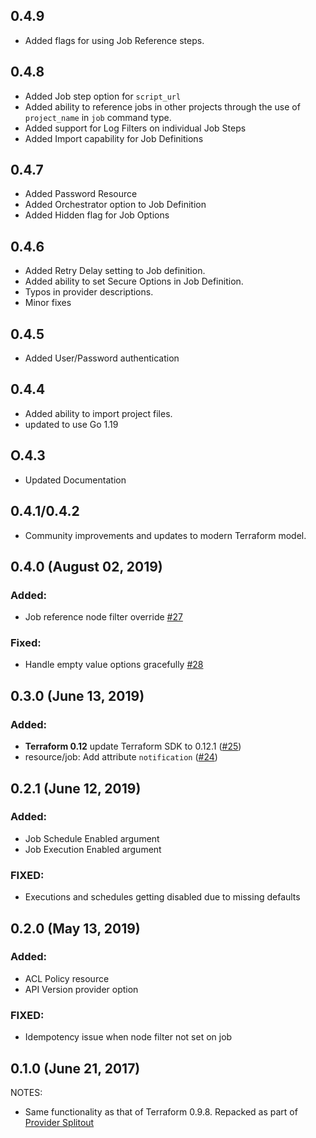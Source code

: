 ## 0.4.9
- Added flags for using Job Reference steps.

## 0.4.8
- Added Job step option for `script_url`
- Added ability to reference jobs in other projects through the use of `project_name` in `job` command type.
- Added support for Log Filters on individual Job Steps
- Added Import capability for Job Definitions

## 0.4.7
- Added Password Resource
- Added Orchestrator option to Job Definition
- Added Hidden flag for Job Options

## 0.4.6
- Added Retry Delay setting to Job definition.
- Added ability to set Secure Options in Job Definition.
- Typos in provider descriptions.
- Minor fixes

## 0.4.5
* Added User/Password authentication

## 0.4.4
* Added ability to import project files.
* updated to use Go 1.19

## O.4.3
* Updated Documentation

## 0.4.1/0.4.2

* Community improvements and updates to modern Terraform model.

## 0.4.0 (August 02, 2019)

### Added:
* Job reference node filter override [#27](https://github.com/terraform-providers/terraform-provider-rundeck/pull/27)

### Fixed:
* Handle empty value options gracefully [#28](https://github.com/terraform-providers/terraform-provider-rundeck/pull/28)

## 0.3.0 (June 13, 2019)

### Added:

* **Terraform 0.12** update Terraform SDK to 0.12.1 ([#25](https://github.com/terraform-providers/terraform-provider-rundeck/pull/25))
* resource/job: Add attribute `notification` ([#24](https://github.com/terraform-providers/terraform-provider-rundeck/pull/24))

## 0.2.1 (June 12, 2019)

### Added:
* Job Schedule Enabled argument
* Job Execution Enabled argument

### FIXED:
* Executions and schedules getting disabled due to missing defaults

## 0.2.0 (May 13, 2019)

### Added:
* ACL Policy resource
* API Version provider option

### FIXED:
* Idempotency issue when node filter not set on job

## 0.1.0 (June 21, 2017)

NOTES:

* Same functionality as that of Terraform 0.9.8. Repacked as part of [Provider Splitout](https://www.hashicorp.com/blog/upcoming-provider-changes-in-terraform-0-10/)
